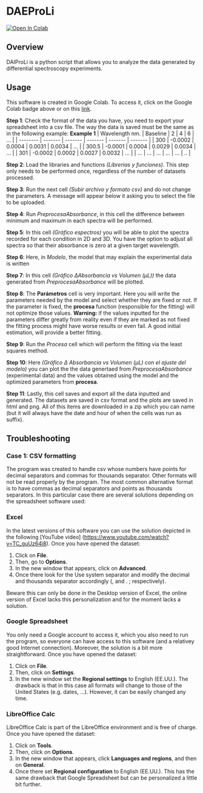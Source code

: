 # DAEProLi
[![Open In Colab](https://colab.research.google.com/assets/colab-badge.svg)](https://colab.research.google.com/github/Mario-uni/DAIProLi/blob/main/DAIProLi_6_esp.ipynb)

## Overview
DAIProLi is a python script that allows you to analyze the data generated by differential spectroscopy experiments.

## Usage
This software is created in Google Colab. To access it, click on the Google Colab badge above or on this [link](https://colab.research.google.com/github/Mario-uni/DAIProLi/blob/main/DAIProLi_6_esp.ipynb).

**Step 1**: Check the format of the data you have, you need to export your spreadsheet into a csv file. The way the data is saved must be the same as in the following example:
**Example 1**
| Wavelength nm.    | Baseline |  2 | 4 | 6 | ... |
| -------- | ------- | ------- | ------- | ------- | ------- |
| 300    | -0.0002    | 0.0004     | 0.0031     | 0.0034     | ...   |
| 300.5  | -0.0001    | 0.0004     | 0.0029     | 0.0034     | ...   |
| 301    | -0.0002    | 0.0002     | 0.0027     | 0.0032     | ...   |
| ...    | ...   | ...    | ...   | ...   | ..   |

**Step 2**: Load the libraries and functions *(Librerias y funciones)*. This step only needs to be performed once, regardless of the number of datasets processed.

**Step 3**: Run the next cell *(Subir archivo y formato csv)* and do not change the parameters. A message will appear below it asking you to select the file to be uploaded.

**Step 4**: Run *PreprocesaAbsorbance*, in this cell the difference between minimum and maximum in each spectra will be performed.

**Step 5**: In this cell *(Gráfico espectros)* you will be able to plot the spectra recorded for each condition in 2D and 3D. You have the option to adjust all spectra so that their absorbance is zero at a given target wavelength.

**Step 6**: Here, in *Modelo*, the model that may explain the experimental data is written

**Step 7**: In this cell *(Gráfico ΔAbsorbancia vs Volumen (µL))* the data generated from *PreprocesaAbsorbance* will be plotted.

**Step 8**: The **Parámetros** cell is very important. Here you will write the parameters needed by the model and select whether they are fixed or not. If the parameter is fixed, the **procesa** function (responsible for the fitting) will not optimize those values. **Warning:** if the values inputted for the parameters differ greatly from reality even if they are marked as not fixed the fitting process might have worse results or even fail. A good initial estimation, will provide a better fitting.

**Step 9**: Run the *Procesa* cell which will perform the fitting via the least squares method.

**Step 10**: Here *(Gráfico Δ Absorbancia vs Volumen (µL) con el ajuste del modelo)* you can plot the the data genertaed from *PreprocesaAbsorbance* (experimental data) and the values obtained using the model and the optimized parameters from **procesa**.

**Step 11**: Lastly, this cell saves and export all the data inputted and generated. The datasets are saved in csv format and the plots are saved in html and png. All of this items are downloaded in a zip which you can name (but it will always have the date and hour of when the cells was run as suffix).

## Troubleshooting

### Case 1: CSV formatting
The program was created to handle csv whose numbers have points for decimal separators and commas for thousands separator. Other formats will not be read properly by the program. 
The most common alternative format is to have commas as decimal separators and points as thousands separators. In this particular case there are several solutions depending on the spreadsheet software used:

### Excel
In the latest versions of this software you can use the solution depicted in the following [YouTube video] (https://www.youtube.com/watch?v=TC_guUz64i8). Once you have opened the dataset:
1. Click on **File**.
2. Then, go to **Options**.
3. In the new window that appears, click on **Advanced**.
4. Once there look for the Use system separator and modify the decimal and thousands separator accordingly (, and . ; respectively).

Beware this can only be done in the Desktop version of Excel, the online version of Excel lacks this personalization and for the moment lacks a solution.


### Google Spreadsheet
You only need a Google account to access it, which you also need to run the program, so everyone can have access to this software (and a relativey good Internet connection). Moreover, the solution is a bit more straightforward.  Once you have opened the dataset:
1. Click on **File**.
2. Then, click on **Settings**.
3. In the new window set the **Regional settings** to English (EE.UU.).
The drawback is that in this case all formats will change to those of the United States (e.g. dates, ...). However, it can be easily changed any time.

### LibreOffice Calc
LibreOffice Calc is part of the LibreOffice environment and is free of charge. Once you have opened the dataset:
1. Click on **Tools**.
2. Then, click on **Options**.
3. In the new window that appears, click **Languages and regions**, and then on **General**.
4. Once there set **Regional configuration** to English (EE.UU.).
This has the same drawback that Google Spreadsheet but can be personalized a little bit further.


